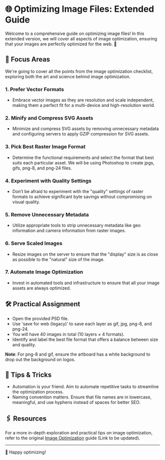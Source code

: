 # 🌐 Optimizing Image Files: Extended Guide 

Welcome to a comprehensive guide on optimizing image files! In this extended version, we will cover all aspects of image optimization, ensuring that your images are perfectly optimized for the web. 🚀

## 🎯 Focus Areas

We're going to cover all the points from the image optimization checklist, exploring both the art and science behind image optimization.

### 1. **Prefer Vector Formats**
   - Embrace vector images as they are resolution and scale independent, making them a perfect fit for a multi-device and high-resolution world.

### 2. **Minify and Compress SVG Assets**
   - Minimize and compress SVG assets by removing unnecessary metadata and configuring servers to apply GZIP compression for SVG assets.

### 3. **Pick Best Raster Image Format**
   - Determine the functional requirements and select the format that best suits each particular asset. We will be using Photoshop to create jpgs, gifs, png-8, and png-24 files.

### 4. **Experiment with Quality Settings**
   - Don’t be afraid to experiment with the "quality" settings of raster formats to achieve significant byte savings without compromising on visual quality.

### 5. **Remove Unnecessary Metadata**
   - Utilize appropriate tools to strip unnecessary metadata like geo information and camera information from raster images.

### 6. **Serve Scaled Images**
   - Resize images on the server to ensure that the "display" size is as close as possible to the "natural" size of the image.

### 7. **Automate Image Optimization**
   - Invest in automated tools and infrastructure to ensure that all your image assets are always optimized.

## 🛠 Practical Assignment

- Open the provided PSD file.
- Use 'save for web (legacy)' to save each layer as gif, jpg, png-8, and png-24.
- You will have 40 images in total (10 layers × 4 formats).
- Identify and label the best file format that offers a balance between size and quality.

**Note**: For png-8 and gif, ensure the artboard has a white background to drop out the background on logos.

## 🌈 Tips & Tricks

- Automation is your friend. Aim to automate repetitive tasks to streamline the optimization process.
- Naming convention matters. Ensure that file names are in lowercase, meaningful, and use hyphens instead of spaces for better SEO.

## 🖇 Resources

For a more in-depth exploration and practical tips on image optimization, refer to the original [Image Optimization](#) guide (Link to be updated).

---

🚀 Happy optimizing!
